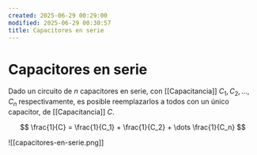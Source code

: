 ```yaml
---
created: 2025-06-29 00:29:00
modified: 2025-06-29 00:30:57
title: Capacitores en serie
---
```


# Capacitores en serie

Dado un circuito de $n$ capacitores en serie, con [[Capacitancia]] $C_1, C_2, \dots, C_n$ respectivamente, es posible reemplazarlos a todos con un único capacitor, de [[Capacitancia]] $C$.

$$
\frac{1}{C} =
\frac{1}{C_1} +
\frac{1}{C_2} +
\dots
\frac{1}{C_n}
$$

![[capacitores-en-serie.png]]

